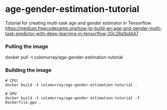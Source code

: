 # age-gender-estimation-tutorial
Tutorial for creating multi-task age and gender estimator in Tensorflow
https://medium.freecodecamp.org/how-to-build-an-age-and-gender-multi-task-predictor-with-deep-learning-in-tensorflow-20c28a1bd447


### Pulling the image
docker pull -t colemurray/age-gender-estimation-tutorial 

### Building the image
```
# CPU:
docker build -t colemurray/age-gender-estimation-tutorial .

# GPU
docker build -t colemurray/age-gender-estimation-tutorial -f Dockerfile.gpu .
```
##### 
